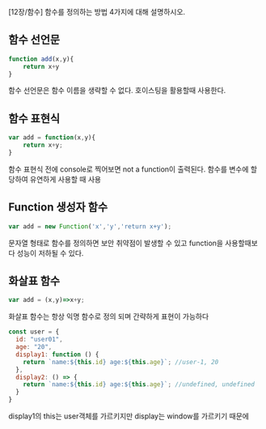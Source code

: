 [12장/함수] 함수를 정의하는 방법 4가지에 대해 설명하시오.

## 함수 선언문
```javascript
function add(x,y){
    return x+y
}
```
함수 선언문은 함수 이름을 생략할 수 없다.
호이스팅을 활용할때 사용한다. 

## 함수 표현식
```javascript
var add = function(x,y){
    return x+y;
}
```
함수 표현식 전에 console로 찍어보면 not a function이 출력된다.
함수를 변수에 할당하여 유연하게 사용할 때 사용

## Function 생성자 함수
```javascript
var add = new Function('x','y','return x+y');
```
문자열 형태로 함수를 정의하면 보안 취약점이 발생할 수 있고 function을 사용할때보다 성능이 저하될 수 있다. 

## 화살표 함수
```javascript
var add = (x,y)=>x+y;
```
화살표 함수는 항상 익명 함수로 정의 되며 간략하게 표현이 가능하다

```javascript
const user = {
  id: "user01",
  age: "20",
  display1: function () {
    return `name:${this.id} age:${this.age}`; //user-1, 20
  },
  display2: () => {
    return `name:${this.id} age:${this.age}`; //undefined, undefined
  }
}
```

display1의 this는 user객체를 가르키지만 display는 window를 가르키기 때문에 